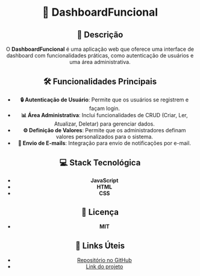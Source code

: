 <div align="center">

# 🚀 DashboardFuncional

## 🌟 Descrição
O **DashboardFuncional** é uma aplicação web que oferece uma interface de dashboard com funcionalidades práticas, como autenticação de usuários e uma área administrativa.

## 🛠️ Funcionalidades Principais
- **🔒 Autenticação de Usuário**: Permite que os usuários se registrem e façam login.
- **📊 Área Administrativa**: Inclui funcionalidades de CRUD (Criar, Ler, Atualizar, Deletar) para gerenciar dados.
- **⚙️ Definição de Valores**: Permite que os administradores definam valores personalizados para o sistema.
- **📧 Envio de E-mails**: Integração para envio de notificações por e-mail.

## 💻 Stack Tecnológica
- **JavaScript**
- **HTML**
- **CSS**

## 📜 Licença
- **MIT**

## 🔗 Links Úteis
- [Repositório no GitHub](https://github.com/Derickcsantos/DashboardFuncional)
- [Link do projeto ](https://derickcsantos.github.io/DashboardFuncional/)


</div>
